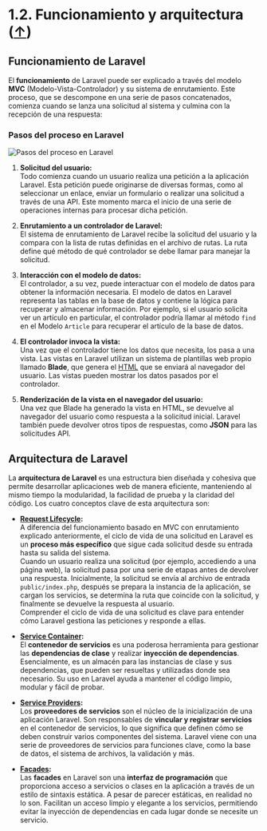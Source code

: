 # 1.2. Funcionamiento y arquitectura ([↑](../README.md))

## Funcionamiento de Laravel

El **funcionamiento** de Laravel puede ser explicado a través del modelo **MVC** (Modelo-Vista-Controlador) y su sistema de enrutamiento. Este proceso, que se descompone en una serie de pasos concatenados, comienza cuando se lanza una solicitud al sistema y culmina con la recepción de una respuesta:

### Pasos del proceso en Laravel
![Pasos del proceso en Laravel](https://milq.github.io/cursos/dwes/src/mvc_con_enrutamiento.png)
1. **Solicitud del usuario:**  
   Todo comienza cuando un usuario realiza una petición a la aplicación Laravel. Esta petición puede originarse de diversas formas, como al seleccionar un enlace, enviar un formulario o realizar una solicitud a través de una API. Este momento marca el inicio de una serie de operaciones internas para procesar dicha petición.

2. **Enrutamiento a un controlador de Laravel:**  
   El sistema de enrutamiento de Laravel recibe la solicitud del usuario y la compara con la lista de rutas definidas en el archivo de rutas. La ruta define qué método de qué controlador se debe llamar para manejar la solicitud.

3. **Interacción con el modelo de datos:**  
   El controlador, a su vez, puede interactuar con el modelo de datos para obtener la información necesaria. El modelo de datos en Laravel representa las tablas en la base de datos y contiene la lógica para recuperar y almacenar información. Por ejemplo, si el usuario solicita ver un artículo en particular, el controlador podría llamar al método `find` en el Modelo `Article` para recuperar el artículo de la base de datos.

4. **El controlador invoca la vista:**  
   Una vez que el controlador tiene los datos que necesita, los pasa a una vista. Las vistas en Laravel utilizan un sistema de plantillas web propio llamado **Blade**, que genera el [HTML](#t57d83141-4c7f-0f7c-23bf-352028bc7993) que se enviará al navegador del usuario. Las vistas pueden mostrar los datos pasados por el controlador.

5. **Renderización de la vista en el navegador del usuario:**  
   Una vez que Blade ha generado la vista en HTML, se devuelve al navegador del usuario como respuesta a la solicitud inicial. Laravel también puede devolver otros tipos de respuestas, como **JSON** para las solicitudes API.

## Arquitectura de Laravel

La **arquitectura de Laravel** es una estructura bien diseñada y cohesiva que permite desarrollar aplicaciones web de manera eficiente, manteniendo al mismo tiempo la modularidad, la facilidad de prueba y la claridad del código. Los cuatro conceptos clave de esta arquitectura son:

- **[Request Lifecycle](https://laravel.com/docs/lifecycle):**  
  A diferencia del funcionamiento basado en MVC con enrutamiento explicado anteriormente, el ciclo de vida de una solicitud en Laravel es un **proceso más específico** que sigue cada solicitud desde su entrada hasta su salida del sistema.  
  Cuando un usuario realiza una solicitud (por ejemplo, accediendo a una página web), la solicitud pasa por una serie de etapas antes de devolver una respuesta. Inicialmente, la solicitud se envía al archivo de entrada `public/index.php`, después se prepara la instancia de la aplicación, se cargan los servicios, se determina la ruta que coincide con la solicitud, y finalmente se devuelve la respuesta al usuario.  
  Comprender el ciclo de vida de una solicitud es clave para entender cómo Laravel gestiona las peticiones y responde a ellas.

- **[Service Container](https://laravel.com/docs/container):**  
  El **contenedor de servicios** es una poderosa herramienta para gestionar las **dependencias de clase** y realizar **inyección de dependencias**. Esencialmente, es un almacén para las instancias de clase y sus dependencias, que pueden ser resueltas y utilizadas donde sea necesario. Su uso en Laravel ayuda a mantener el código limpio, modular y fácil de probar.

- **[Service Providers](https://laravel.com/docs/providers):**  
  Los **proveedores de servicios** son el núcleo de la inicialización de una aplicación Laravel. Son responsables de **vincular y registrar servicios** en el contenedor de servicios, lo que significa que definen cómo se deben construir varios componentes del sistema. Laravel viene con una serie de proveedores de servicios para funciones clave, como la base de datos, el sistema de archivos, la validación y más.

- **[Facades](https://laravel.com/docs/facades):**  
  Las **facades** en Laravel son una **interfaz de programación** que proporciona acceso a servicios o clases en la aplicación a través de un estilo de sintaxis estática. A pesar de parecer estáticas, en realidad no lo son. Facilitan un acceso limpio y elegante a los servicios, permitiendo evitar la inyección de dependencias en cada lugar donde se necesite un servicio.
